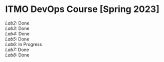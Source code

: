 # ITMO DevOps Course [Spring 2023]

*Lab2:* Done  
*Lab3:* Done  
*Lab4:* Done  
*Lab5:* Done  
*Lab6:* In Progress  
*Lab7:* Done  
*Lab8:* Done    